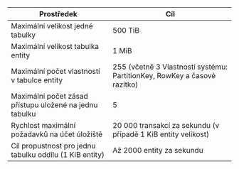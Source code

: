 | Prostředek | Cíl |
|----------|---------------|
| Maximální velikost jedné tabulky | 500 TiB |
| Maximální velikost tabulka entity | 1 MiB |
| Maximální počet vlastností v tabulce entity | 255 (včetně 3 Vlastnosti systému: PartitionKey, RowKey a časové razítko) |
| Maximální počet zásad přístupu uložené na jednu tabulku | 5 |
| Rychlost maximální požadavků na účet úložiště | 20 000 transakcí za sekundu (v případě 1 KiB entity velikost) |
| Cíl propustnost pro jednu tabulku oddílu (1 KiB entity) | Až 2000 entity za sekundu |
